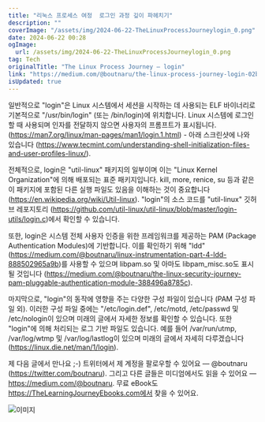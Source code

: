 ```yaml
---
title: "리눅스 프로세스 여정  로그인 과정 깊이 파헤치기"
description: ""
coverImage: "/assets/img/2024-06-22-TheLinuxProcessJourneylogin_0.png"
date: 2024-06-22 00:28
ogImage:
  url: /assets/img/2024-06-22-TheLinuxProcessJourneylogin_0.png
tag: Tech
originalTitle: "The Linux Process Journey — login"
link: "https://medium.com/@boutnaru/the-linux-process-journey-login-02b6d83ab6c5"
isUpdated: true
---
```


일반적으로 "login"은 Linux 시스템에서 세션을 시작하는 데 사용되는 ELF 바이너리로 기본적으로 "/usr/bin/login" (또는 /bin/login)에 위치합니다. Linux 시스템에 로그인할 때 사용되며 인자를 전달하지 않으면 사용자의 프롬프트가 표시됩니다. (https://man7.org/linux/man-pages/man1/login.1.html) - 아래 스크린샷에 나와 있습니다 (https://www.tecmint.com/understanding-shell-initialization-files-and-user-profiles-linux/).

전체적으로, login은 "util-linux" 패키지의 일부이며 이는 "Linux Kernel Organization"에 의해 배포되는 표준 패키지입니다. kill, more, renice, su 등과 같은 이 패키지에 포함된 다른 실행 파일도 있음을 이해하는 것이 중요합니다 (https://en.wikipedia.org/wiki/Util-linux). "login"의 소스 코드를 "util-linux" 깃허브 레포지토리 (https://github.com/util-linux/util-linux/blob/master/login-utils/login.c)에서 확인할 수 있습니다.

또한, login은 시스템 전체 사용자 인증을 위한 프레임워크를 제공하는 PAM (Package Authentication Modules)에 기반합니다. 이를 확인하기 위해 "ldd" (https://medium.com/@boutnaru/linux-instrumentation-part-4-ldd-888502965a9b)를 사용할 수 있으며 libpam.so 및 아마도 libpam_misc.so도 표시될 것입니다 (https://medium.com/@boutnaru/the-linux-security-journey-pam-pluggable-authentication-module-388496a8785c).

마지막으로, "login"의 동작에 영향을 주는 다양한 구성 파일이 있습니다 (PAM 구성 파일 외). 이러한 구성 파일 중에는 "/etc/login.def", /etc/motd, /etc/passwd 및 /etc/nologin이 있으며 미래의 글에서 자세한 정보를 확인할 수 있습니다. 또한 "login"에 의해 처리되는 로그 기반 파일도 있습니다. 예를 들어 /var/run/utmp, /var/log/wtmp 및 /var/log/lastlog이 있으며 미래의 글에서 자세히 다루겠습니다 (https://linux.die.net/man/1/login).

<!-- cozy-coder - 수평 -->

<ins class="adsbygoogle"
     style="display:block"
     data-ad-client="ca-pub-4877378276818686"
     data-ad-slot="1107185301"
     data-ad-format="auto"
     data-full-width-responsive="true"></ins>

<script>
     (adsbygoogle = window.adsbygoogle || []).push({});
</script>

제 다음 글에서 만나요 ;-) 트위터에서 제 계정을 팔로우할 수 있어요 — @boutnaru (https://twitter.com/boutnaru). 그리고 다른 글들은 미디엄에서도 읽을 수 있어요 — https://medium.com/@boutnaru. 무료 eBook도 https://TheLearningJourneyEbooks.com에서 찾을 수 있어요.

![이미지](/assets/img/2024-06-22-TheLinuxProcessJourneylogin_0.png)
